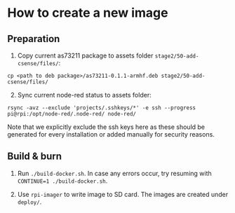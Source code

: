 # How to create a new image

## Preparation

1. Copy current as73211 package to assets folder `stage2/50-add-csense/files/`:
```
cp <path to deb package>/as73211-0.1.1-armhf.deb stage2/50-add-csense/files/
```

2. Sync current node-red status to assets folder:
```
rsync -avz --exclude 'projects/.sshkeys/*' -e ssh --progress pi@rpi:/opt/node-red/.node-red/ node-red/
```
Note that we explicitly exclude the ssh keys here as these should be generated 
for every installation or added manually for security reasons.

## Build & burn

1. Run `./build-docker.sh`. In case any errors occur, try resuming with `CONTINUE=1 ./build-docker.sh`.

2. Use `rpi-imager` to write image to SD card. The images are created under `deploy/`.